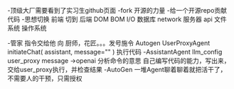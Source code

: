 -顶级大厂需要看到了实习生github页面
-fork
    开源的力量
-给一个开源repo贡献代码
-思想切换
    前端 切到 后端
    DOM BOM
    I/O 数据库 network 服务器 api  文件系统 操作系统

-管家
    指令交给他
    向 厨师，花匠。。。发号施令  Autogen
    UserProxyAgent
    initiateChat(
        assistant,
        message=""
    )
    执行代码
    -AssistantAgent
        llm_config user_proxy message ->openai 分析命令的意思
        自己编写代码的能力，写出来，交给user_proxy执行，并检查结果
-AutoGen 一堆Agent聊着聊着就把活干了，不需要人的干预，只需授权